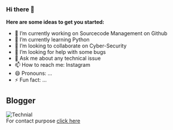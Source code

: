 ### Hi there 👋


**Here are some ideas to get you started:**

- 🔭 I’m currently working on Sourcecode Management on Github
- 🌱 I’m currently learning Python
- 👯 I’m looking to collaborate on Cyber-Security
- 🤔 I’m looking for help with some bugs
- 💬 Ask me about any technical issue
- 📫 How to reach me: Instagram
- 😄 Pronouns: ...
- ⚡ Fun fact: ...

## **Blogger**  
![Technial](https://cdn.searchenginejournal.com/wp-content/uploads/2020/08/7-ways-a-blog-can-help-your-business-right-now-5f3c06b9eb24e-760x400.png)  
For contact purpose [click here](https://www.instagram.com/)
